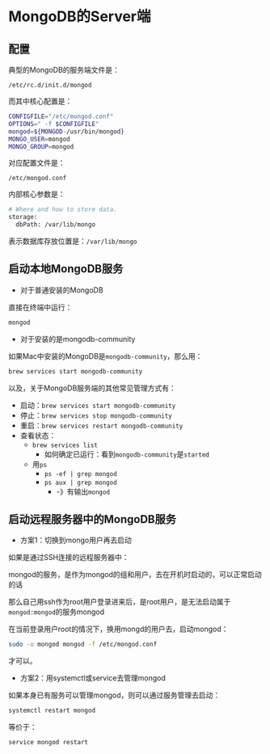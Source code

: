 # MongoDB的Server端


## 配置

典型的MongoDB的服务端文件是：

`/etc/rc.d/init.d/mongod`

而其中核心配置是：

```bash
CONFIGFILE="/etc/mongod.conf"
OPTIONS=" -f $CONFIGFILE"
mongod=${MONGOD-/usr/bin/mongod}
MONGO_USER=mongod
MONGO_GROUP=mongod
```

对应配置文件是：

`/etc/mongod.conf`

内部核心参数是：

```bash
# Where and how to store data.
storage:
  dbPath: /var/lib/mongo
```

表示数据库存放位置是：`/var/lib/mongo`

## 启动本地MongoDB服务

* 对于普通安装的MongoDB

直接在终端中运行：

```bash
mongod
```

* 对于安装的是mongodb-community

如果Mac中安装的MongoDB是`mongodb-community`，那么用：

```bash
brew services start mongodb-community
```

以及，关于MongoDB服务端的其他常见管理方式有：
* 启动：`brew services start mongodb-community`
* 停止：`brew services stop mongodb-community`
* 重启：`brew services restart mongodb-community`
* 查看状态：
    * `brew services list`
        * 如何确定已运行：看到`mongodb-community`是`started`
    * 用`ps`
        * `ps -ef | grep mongod`
        * `ps aux | grep mongod`
            * -》有输出`mongod`

## 启动远程服务器中的MongoDB服务

* 方案1：切换到mongo用户再去启动

如果是通过SSH连接的远程服务器中：

mongod的服务，是作为mongod的组和用户，去在开机时启动的，可以正常启动的话

那么自己用ssh作为root用户登录进来后，是root用户，是无法启动属于`mongod:mongod`的服务mongod

在当前登录用户root的情况下，换用mongd的用户去，启动mongod：

```bash
sudo -u mongod mongod -f /etc/mongod.conf
```

才可以。

* 方案2：用systemctl或service去管理mongod

如果本身已有服务可以管理mongod，则可以通过服务管理去启动：

```bash
systemctl restart mongod
```

等价于：

```bash
service mongod restart
```



